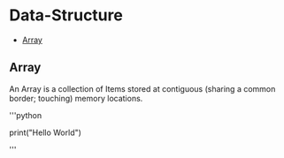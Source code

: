 # Data-Structure
 * [Array](##Array)
 
## Array

An Array is a collection of Items stored at contiguous (sharing a common border; touching) memory locations.

'''python

print("Hello World")

'''
